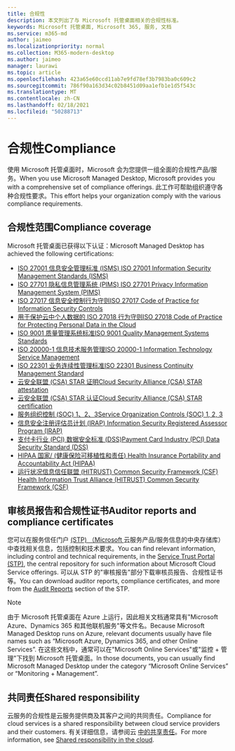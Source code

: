 ```yaml
---
title: 合规性
description: 本文列出了与 Microsoft 托管桌面相关的合规性标准。
keywords: Microsoft 托管桌面, Microsoft 365, 服务, 文档
ms.service: m365-md
author: jaimeo
ms.localizationpriority: normal
ms.collection: M365-modern-desktop
ms.author: jaimeo
manager: laurawi
ms.topic: article
ms.openlocfilehash: 423a65e60ccd11ab7e9fd78ef3b7983ba0c609c2
ms.sourcegitcommit: 786f90a163d34c02b8451d09aa1efb1e1d5f543c
ms.translationtype: MT
ms.contentlocale: zh-CN
ms.lasthandoff: 02/18/2021
ms.locfileid: "50288713"
---
```

# <a name="compliance"></a><span data-ttu-id="cf215-104">合规性</span><span class="sxs-lookup"><span data-stu-id="cf215-104">Compliance</span></span>

<span data-ttu-id="cf215-105">使用 Microsoft 托管桌面时，Microsoft 会为您提供一组全面的合规性产品/服务。</span><span class="sxs-lookup"><span data-stu-id="cf215-105">When you use Microsoft Managed Desktop, Microsoft provides you with a comprehensive set of compliance offerings.</span></span> <span data-ttu-id="cf215-106">此工作可帮助组织遵守各种合规性要求。</span><span class="sxs-lookup"><span data-stu-id="cf215-106">This effort helps your organization comply with the various compliance requirements.</span></span>

## <a name="compliance-coverage"></a><span data-ttu-id="cf215-107">合规性范围</span><span class="sxs-lookup"><span data-stu-id="cf215-107">Compliance coverage</span></span>

<span data-ttu-id="cf215-108">Microsoft 托管桌面已获得以下认证：</span><span class="sxs-lookup"><span data-stu-id="cf215-108">Microsoft Managed Desktop has achieved the following certifications:</span></span>

- [<span data-ttu-id="cf215-109">ISO 27001 信息安全管理标准 (ISMS) </span><span class="sxs-lookup"><span data-stu-id="cf215-109">ISO 27001 Information Security Management Standards (ISMS)</span></span>](https://docs.microsoft.com/compliance/regulatory/offering-ISO-27001)
- [<span data-ttu-id="cf215-110">ISO 27701 隐私信息管理系统 (PIMS) </span><span class="sxs-lookup"><span data-stu-id="cf215-110">ISO 27701 Privacy Information Management System (PIMS)</span></span>](https://docs.microsoft.com/compliance/regulatory/offering-iso-27701)
- [<span data-ttu-id="cf215-111">ISO 27017 信息安全控制行为守则</span><span class="sxs-lookup"><span data-stu-id="cf215-111">ISO 27017 Code of Practice for Information Security Controls</span></span>](https://docs.microsoft.com/compliance/regulatory/offering-ISO-27017)
- [<span data-ttu-id="cf215-112">用于保护云中个人数据的 ISO 27018 行为守则</span><span class="sxs-lookup"><span data-stu-id="cf215-112">ISO 27018 Code of Practice for Protecting Personal Data in the Cloud</span></span>](https://docs.microsoft.com/compliance/regulatory/offering-ISO-27018)
- [<span data-ttu-id="cf215-113">ISO 9001 质量管理系统标准</span><span class="sxs-lookup"><span data-stu-id="cf215-113">ISO 9001 Quality Management Systems Standards</span></span>](https://docs.microsoft.com/compliance/regulatory/offering-ISO-9001)
- [<span data-ttu-id="cf215-114">ISO 20000-1 信息技术服务管理</span><span class="sxs-lookup"><span data-stu-id="cf215-114">ISO 20000-1 Information Technology Service Management</span></span>](https://docs.microsoft.com/compliance/regulatory/offering-ISO-20000-1-2011)
- [<span data-ttu-id="cf215-115">ISO 22301 业务连续性管理标准</span><span class="sxs-lookup"><span data-stu-id="cf215-115">ISO 22301 Business Continuity Management Standard</span></span>](https://docs.microsoft.com/compliance/regulatory/offering-ISO-22301)
- [<span data-ttu-id="cf215-116">云安全联盟 (CSA) STAR 证明</span><span class="sxs-lookup"><span data-stu-id="cf215-116">Cloud Security Alliance (CSA) STAR attestation</span></span>](https://docs.microsoft.com/compliance/regulatory/offering-CSA-STAR-Attestation)
- [<span data-ttu-id="cf215-117">云安全联盟 (CSA) STAR 认证</span><span class="sxs-lookup"><span data-stu-id="cf215-117">Cloud Security Alliance (CSA) STAR certification</span></span>](https://docs.microsoft.com/compliance/regulatory/offering-CSA-Star-Certification)
- [<span data-ttu-id="cf215-118">服务组织控制 (SOC) 1、2、3</span><span class="sxs-lookup"><span data-stu-id="cf215-118">Service Organization Controls (SOC) 1, 2, 3</span></span>](https://docs.microsoft.com/compliance/regulatory/offering-SOC)
- [<span data-ttu-id="cf215-119">信息安全注册评估员计划 (IRAP) </span><span class="sxs-lookup"><span data-stu-id="cf215-119">Information Security Registered Assessor Program (IRAP)</span></span>](https://docs.microsoft.com/compliance/regulatory/offering-ccsl-irap-australia)
- [<span data-ttu-id="cf215-120">支付卡行业 (PCI) 数据安全标准 (DSS)</span><span class="sxs-lookup"><span data-stu-id="cf215-120">Payment Card Industry (PCI) Data Security Standard (DSS)</span></span>](https://docs.microsoft.com/compliance/regulatory/offering-PCI-DSS)
- [<span data-ttu-id="cf215-121">HIPAA 国家/ (健康保险可移植性和责任) </span><span class="sxs-lookup"><span data-stu-id="cf215-121">Health Insurance Portability and Accountability Act (HIPAA)</span></span>](https://docs.microsoft.com/compliance/regulatory/offering-hipaa-hitech)
- [<span data-ttu-id="cf215-122">运行状况信息信任联盟 (HITRUST) Common Security Framework (CSF) </span><span class="sxs-lookup"><span data-stu-id="cf215-122">Health Information Trust Alliance (HITRUST) Common Security Framework (CSF)</span></span>](https://docs.microsoft.com/compliance/regulatory/offering-hitrust)


## <a name="auditor-reports-and-compliance-certificates"></a><span data-ttu-id="cf215-123">审核员报告和合规性证书</span><span class="sxs-lookup"><span data-stu-id="cf215-123">Auditor reports and compliance certificates</span></span>

<span data-ttu-id="cf215-124">您可以在服务信任门户 [ (STP) （Microsoft ](https://servicetrust.microsoft.com/)云服务产品/服务信息的中央存储库）中查找相关信息，包括控制和技术要求。</span><span class="sxs-lookup"><span data-stu-id="cf215-124">You can find relevant information, including control and technical requirements, in the [Service Trust Portal (STP)](https://servicetrust.microsoft.com/), the central repository for such information about Microsoft Cloud Service offerings.</span></span> <span data-ttu-id="cf215-125">可以从 STP 的"审核报告"部分下载审核[](https://servicetrust.microsoft.com/ViewPage/MSComplianceGuide)员报告、合规性证书等。</span><span class="sxs-lookup"><span data-stu-id="cf215-125">You can download auditor reports, compliance certificates, and more from the [Audit Reports](https://servicetrust.microsoft.com/ViewPage/MSComplianceGuide) section of the STP.</span></span>

> [!NOTE]
> <span data-ttu-id="cf215-126">由于 Microsoft 托管桌面在 Azure 上运行，因此相关文档通常具有"Microsoft Azure、Dynamics 365 和其他联机服务"等文件名。</span><span class="sxs-lookup"><span data-stu-id="cf215-126">Because Microsoft Managed Desktop runs on Azure, relevant documents usually have file names such as “Microsoft Azure, Dynamics 365, and other Online Services”.</span></span> <span data-ttu-id="cf215-127">在这些文档中，通常可以在"Microsoft Online Services"或"监控 + 管理"下找到 Microsoft 托管桌面。</span><span class="sxs-lookup"><span data-stu-id="cf215-127">In those documents, you can usually find Microsoft Managed Desktop under the category “Microsoft Online Services” or “Monitoring + Management”.</span></span>

## <a name="shared-responsibility"></a><span data-ttu-id="cf215-128">共同责任</span><span class="sxs-lookup"><span data-stu-id="cf215-128">Shared responsibility</span></span>

<span data-ttu-id="cf215-129">云服务的合规性是云服务提供商及其客户之间的共同责任。</span><span class="sxs-lookup"><span data-stu-id="cf215-129">Compliance for cloud services is a shared responsibility between cloud service providers and their customers.</span></span> <span data-ttu-id="cf215-130">有关详细信息，请参阅云 [中的共享责任](https://docs.microsoft.com/azure/security/fundamentals/shared-responsibility)。</span><span class="sxs-lookup"><span data-stu-id="cf215-130">For more information, see [Shared responsibility in the cloud](https://docs.microsoft.com/azure/security/fundamentals/shared-responsibility).</span></span>
